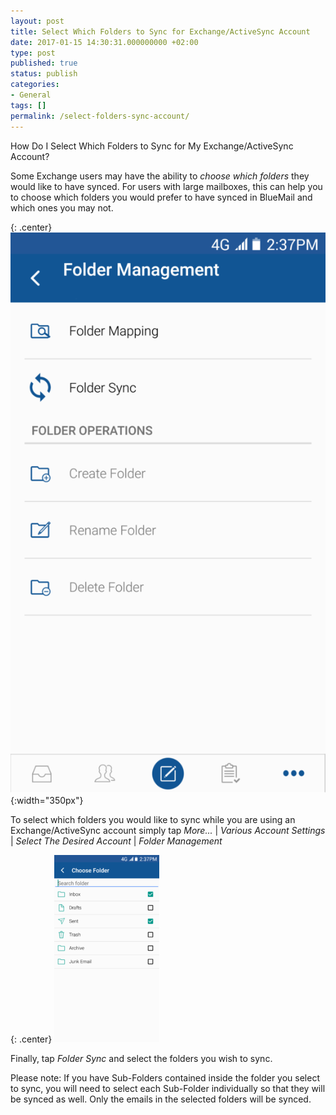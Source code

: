 ```yaml
---
layout: post
title: Select Which Folders to Sync for Exchange/ActiveSync Account
date: 2017-01-15 14:30:31.000000000 +02:00
type: post
published: true
status: publish
categories:
- General
tags: []
permalink: /select-folders-sync-account/
---
```


How Do I Select Which Folders to Sync for My Exchange/ActiveSync Account?

Some Exchange users may have the ability to *choose which folders* they would like to have synced. For users with large mailboxes, this can help you to choose which folders you would prefer to have synced in BlueMail and which ones you may not.

{: .center}
![Folder Management](/assets/FolderManagement-575x1024.png){:width="350px"}

To select which folders you would like to sync while you are using an Exchange/ActiveSync account simply tap *More...* \| *Various Account Settings* \| *Select The Desired Account* \| *Folder Management*

{: .center}
![Choose Folder](/assets/choose-folder-168x300.png)

Finally, tap *Folder Sync* and select the folders you wish to sync.

Please note: If you have Sub-Folders contained inside the folder you select to sync, you will need to select each Sub-Folder individually so that they will be synced as well. Only the emails in the selected folders will be synced.